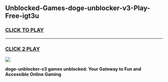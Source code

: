 
## Unblocked-Games-doge-unblocker-v3-Play-Free-igt3u
<h3>
<a href="https://premium76.site?title=doge-unblocker-v3&ref=20M">CLICK TO PLAY</a></h3>
<hr>

<h3>
<a href="https://premium76.site?title=doge-unblocker-v3&ref=20M">CLICK 2 PLAY</a>
  
</h3>

<a href="https://premium76.site?title=doge-unblocker-v3&ref=19M"><img src="https://clearcache.store/games.png"></a>


**doge-unblocker-v3 games unblocked: Your Gateway to Fun and Accessible Online Gaming**
